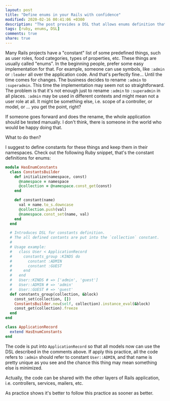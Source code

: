 ```yaml
---
layout: post
title: "Define enums in your Rails with confidence"
modified: 2020-02-16 00:41:06 +0300
description: "The post provides a DSL that allows enums definition that are constants."
tags: [ruby, enums, DSL]
comments: true
share: true
---
```


Many Rails projects have a "constant" list of some predefined things, such as user roles, food categories, types of properties, etc. These things are usually called "enums".
In the beginning people, prefer some easy implementation for that. For example, someone can use symbols, like `:admin` or `:leader` all over the application code.
And that's perfectly fine... Until the time comes for changes. The business decides to rename `:admin` to `:superadmin`.
This time the implementation may seem not so straightforward.
The problem is that it's not enough just to rename `:admin` to `:superadmin` in all places.
`:admin` may be used in different contexts and might mean not a user role at all.
It might be something else, i.e. scope of a controller, or model, or ... you get the point, right?

If someone goes forward and does the rename, the whole application should be tested manually.
I don't think, there is someone in the world who would be happy doing that.

What to do then?

I suggest to define constants for these things and keep them in their namespaces.
Check out the following Ruby snippet, that's the constant definitions for enums:


```ruby
module HasEnumConstants
  class ConstantsBuilder
    def initialize(namespace, const)
      @namespace = namespace
      @collection = @namespace.const_get(const)
    end

    def constant(name)
      val = name.to_s.downcase
      @collection.push(val)
      @namespace.const_set(name, val)
    end
  end

  # Introduces DSL for constants definition.
  # The all defined contants are put into the `collection` constant.
  #
  # Usage example:
  #   class User < ApplicationRecord
  #     constants_group :KINDS do
  #       constant :ADMIN
  #       constant :GUEST
  #     end
  #   end
  #   User::KINDS # => ['admin', 'guest']
  #   User::ADMIN # => 'admin'
  #   User::GUEST # => 'guest'
  def constants_group(collection, &block)
    const_set(collection, [])
    ConstantsBuilder.new(self, collection).instance_eval(&block)
    const_get(collection).freeze
  end
end

class ApplicationRecord
  extend HasEnumConstants
end
```

The code is put into `ApplicationRecord` so that all models now can use the DSL described in the comments above.
If apply this practice, all the code refers to `:admin` should refer to constant `User::ADMIN`, and that name is
pretty unique as you see and the chance this thing may mean something else is minimized.

Actually, the code can be shared with the other layers of Rails application, i.e. controllers, services, mailers, etc.

As practice shows it's better to follow this practice as sooner as better.
